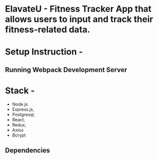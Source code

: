 # ElavateU - Fitness Tracker App that allows users to input and track their fitness-related data.

# Setup Instruction -
## Running Webpack Development Server


# Stack - 
- Node.js
- Express.js,
- Postgresql,
- React,
- Redux,
- Axios
- Bcrypt

## Dependencies